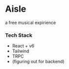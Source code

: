 # Aisle
a free musical expirience

### Tech Stack
 - React + v6
 - Tailwind
 - TRPC
 - (figuring out for backend)
